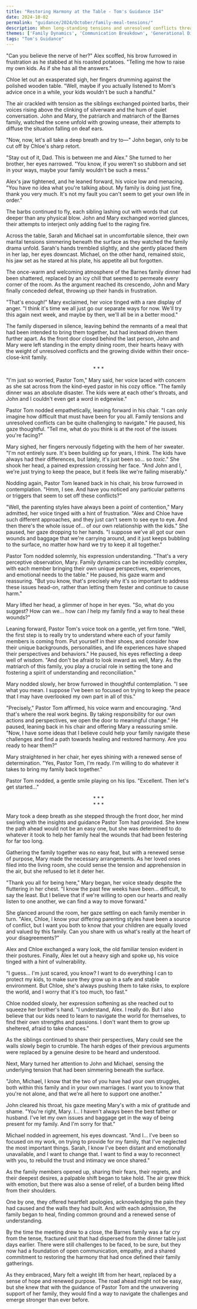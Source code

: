 ```yaml
---
title: "Restoring Harmony at the Table - Tom's Guidance 154"
date: 2024-10-02
permalink: "guidance/2024/October/family-meal-tensions/"
description: When long-standing tensions and unresolved conflicts threaten to disrupt the weekly family dinner, a couple seeks guidance from Pastor Tom Rhodes to help them navigate the emotional and relational challenges and find a path towards healing and restored harmony.
themes: ['Family Dynamics', 'Communication Breakdown', 'Generational Differences', 'Forgiveness and Reconciliation', 'Pastoral Guidance']
tags: "Tom's Guidance"
---
```

"Can you believe the nerve of her?" Alex scoffed, his brow furrowed in frustration as he stabbed at his roasted potatoes. "Telling me how to raise my own kids. As if she has all the answers."

Chloe let out an exasperated sigh, her fingers drumming against the polished wooden table. "Well, maybe if you actually listened to Mom's advice once in a while, your kids wouldn't be such a handful."

The air crackled with tension as the siblings exchanged pointed barbs, their voices rising above the clinking of silverware and the hum of quiet conversation. John and Mary, the patriarch and matriarch of the Barnes family, watched the scene unfold with growing unease, their attempts to diffuse the situation falling on deaf ears.

"Now, now, let's all take a deep breath and try to—" John began, only to be cut off by Chloe's sharp retort.

"Stay out of it, Dad. This is between me and Alex." She turned to her brother, her eyes narrowed. "You know, if you weren't so stubborn and set in your ways, maybe your family wouldn't be such a mess."

Alex's jaw tightened, and he leaned forward, his voice low and menacing. "You have no idea what you're talking about. My family is doing just fine, thank you very much. It's not my fault you can't seem to get your own life in order."

The barbs continued to fly, each sibling lashing out with words that cut deeper than any physical blow. John and Mary exchanged worried glances, their attempts to interject only adding fuel to the raging fire.

Across the table, Sarah and Michael sat in uncomfortable silence, their own marital tensions simmering beneath the surface as they watched the family drama unfold. Sarah's hands trembled slightly, and she gently placed them in her lap, her eyes downcast. Michael, on the other hand, remained stoic, his jaw set as he stared at his plate, his appetite all but forgotten.

The once-warm and welcoming atmosphere of the Barnes family dinner had been shattered, replaced by an icy chill that seemed to permeate every corner of the room. As the argument reached its crescendo, John and Mary finally conceded defeat, throwing up their hands in frustration.

"That's enough!" Mary exclaimed, her voice tinged with a rare display of anger. "I think it's time we all just go our separate ways for now. We'll try this again next week, and maybe by then, we'll all be in a better mood."

The family dispersed in silence, leaving behind the remnants of a meal that had been intended to bring them together, but had instead driven them further apart. As the front door closed behind the last person, John and Mary were left standing in the empty dining room, their hearts heavy with the weight of unresolved conflicts and the growing divide within their once-close-knit family.

<center>* * *</center>

"I'm just so worried, Pastor Tom," Mary said, her voice laced with concern as she sat across from the kind-eyed pastor in his cozy office. "The family dinner was an absolute disaster. The kids were at each other's throats, and John and I couldn't even get a word in edgewise."

Pastor Tom nodded empathetically, leaning forward in his chair. "I can only imagine how difficult that must have been for you all. Family tensions and unresolved conflicts can be quite challenging to navigate." He paused, his gaze thoughtful. "Tell me, what do you think is at the root of the issues you're facing?"

Mary sighed, her fingers nervously fidgeting with the hem of her sweater. "I'm not entirely sure. It's been building up for years, I think. The kids have always had their differences, but lately, it's just been so... so _toxic_." She shook her head, a pained expression crossing her face. "And John and I, we're just trying to keep the peace, but it feels like we're failing miserably."

Nodding again, Pastor Tom leaned back in his chair, his brow furrowed in contemplation. "Hmm, I see. And have you noticed any particular patterns or triggers that seem to set off these conflicts?"

"Well, the parenting styles have always been a point of contention," Mary admitted, her voice tinged with a hint of frustration. "Alex and Chloe have such different approaches, and they just can't seem to see eye to eye. And then there's the whole issue of... of our own relationship with the kids." She paused, her gaze dropping to her hands. "I suppose we've all got our own wounds and baggage that we're carrying around, and it just keeps bubbling to the surface, no matter how hard we try to keep it all together."

Pastor Tom nodded solemnly, his expression understanding. "That's a very perceptive observation, Mary. Family dynamics can be incredibly complex, with each member bringing their own unique perspectives, experiences, and emotional needs to the table." He paused, his gaze warm and reassuring. "But you know, that's precisely why it's so important to address these issues head-on, rather than letting them fester and continue to cause harm."

Mary lifted her head, a glimmer of hope in her eyes. "So, what do you suggest? How can we... how can _I_ help my family find a way to heal these wounds?"

Leaning forward, Pastor Tom's voice took on a gentle, yet firm tone. "Well, the first step is to really try to understand where each of your family members is coming from. Put yourself in their shoes, and consider how their unique backgrounds, personalities, and life experiences have shaped their perspectives and behaviors." He paused, his eyes reflecting a deep well of wisdom. "And don't be afraid to look inward as well, Mary. As the matriarch of this family, you play a crucial role in setting the tone and fostering a spirit of understanding and reconciliation."

Mary nodded slowly, her brow furrowed in thoughtful contemplation. "I see what you mean. I suppose I've been so focused on trying to keep the peace that I may have overlooked my own part in all of this."

"Precisely," Pastor Tom affirmed, his voice warm and encouraging. "And that's where the real work begins. By taking responsibility for our own actions and perspectives, we open the door to meaningful change." He paused, leaning back in his chair and offering Mary a reassuring smile. "Now, I have some ideas that I believe could help your family navigate these challenges and find a path towards healing and restored harmony. Are you ready to hear them?"

Mary straightened in her chair, her eyes shining with a renewed sense of determination. "Yes, Pastor Tom, I'm ready. I'm willing to do whatever it takes to bring my family back together."

Pastor Tom nodded, a gentle smile playing on his lips. "Excellent. Then let's get started..."

<center>* * *</center>

<center>* * *</center>

Mary took a deep breath as she stepped through the front door, her mind swirling with the insights and guidance Pastor Tom had provided. She knew the path ahead would not be an easy one, but she was determined to do whatever it took to help her family heal the wounds that had been festering for far too long.

Gathering the family together was no easy feat, but with a renewed sense of purpose, Mary made the necessary arrangements. As her loved ones filed into the living room, she could sense the tension and apprehension in the air, but she refused to let it deter her.

"Thank you all for being here," Mary began, her voice steady despite the fluttering in her chest. "I know the past few weeks have been... difficult, to say the least. But I believe that if we're willing to open our hearts and really listen to one another, we can find a way to move forward."

She glanced around the room, her gaze settling on each family member in turn. "Alex, Chloe, I know your differing parenting styles have been a source of conflict, but I want you both to know that your children are equally loved and valued by this family. Can you share with us what's really at the heart of your disagreements?"

Alex and Chloe exchanged a wary look, the old familiar tension evident in their postures. Finally, Alex let out a heavy sigh and spoke up, his voice tinged with a hint of vulnerability.

"I guess... I'm just scared, you know? I want to do everything I can to protect my kids, to make sure they grow up in a safe and stable environment. But Chloe, she's always pushing them to take risks, to explore the world, and I worry that it's too much, too fast."

Chloe nodded slowly, her expression softening as she reached out to squeeze her brother's hand. "I understand, Alex. I really do. But I also believe that our kids need to learn to navigate the world for themselves, to find their own strengths and passions. I don't want them to grow up sheltered, afraid to take chances."

As the siblings continued to share their perspectives, Mary could see the walls slowly begin to crumble. The harsh edges of their previous arguments were replaced by a genuine desire to be heard and understood.

Next, Mary turned her attention to John and Michael, sensing the underlying tension that had been simmering beneath the surface.

"John, Michael, I know that the two of you have had your own struggles, both within this family and in your own marriages. I want you to know that you're not alone, and that we're all here to support one another."

John cleared his throat, his gaze meeting Mary's with a mix of gratitude and shame. "You're right, Mary. I... I haven't always been the best father or husband. I've let my own issues and baggage get in the way of being present for my family. And I'm sorry for that."

Michael nodded in agreement, his eyes downcast. "And I... I've been so focused on my work, on trying to provide for my family, that I've neglected the most important things. Sarah, I know I've been distant and emotionally unavailable, and I want to change that. I want to find a way to reconnect with you, to rebuild the trust and intimacy we once shared."

As the family members opened up, sharing their fears, their regrets, and their deepest desires, a palpable shift began to take hold. The air grew thick with emotion, but there was also a sense of relief, of a burden being lifted from their shoulders.

One by one, they offered heartfelt apologies, acknowledging the pain they had caused and the walls they had built. And with each admission, the family began to heal, finding common ground and a renewed sense of understanding.

By the time the meeting drew to a close, the Barnes family was a far cry from the tense, fractured unit that had dispersed from the dinner table just days earlier. There were still challenges to be faced, to be sure, but they now had a foundation of open communication, empathy, and a shared commitment to restoring the harmony that had once defined their family gatherings.

As they embraced, Mary felt a weight lift from her heart, replaced by a sense of hope and renewed purpose. The road ahead might not be easy, but she knew that with the guidance of Pastor Tom and the unwavering support of her family, they would find a way to navigate the challenges and emerge stronger than ever before.

